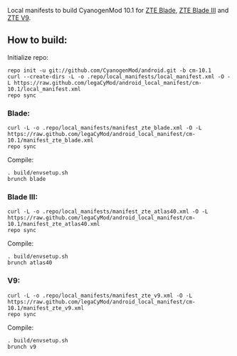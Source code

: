 Local manifests to build CyanogenMod 10.1 for [ZTE Blade](http://www.modaco.com/topic/359832-cyanogenmod-10.1), [ZTE Blade III](http://www.modaco.com/topic/360987-cyanogenmod-10.1) and [ZTE V9](http://www.modaco.com/topic/361573-cyanogenmod-10.1).

How to build:
-------------

Initialize repo:

    repo init -u git://github.com/CyanogenMod/android.git -b cm-10.1
    curl --create-dirs -L -o .repo/local_manifests/local_manifest.xml -O -L https://raw.github.com/legaCyMod/android_local_manifest/cm-10.1/local_manifest.xml
    repo sync

### Blade:

    curl -L -o .repo/local_manifests/manifest_zte_blade.xml -O -L https://raw.github.com/legaCyMod/android_local_manifest/cm-10.1/manifest_zte_blade.xml
    repo sync

Compile:

    . build/envsetup.sh
    brunch blade

### Blade III:

    curl -L -o .repo/local_manifests/manifest_zte_atlas40.xml -O -L https://raw.github.com/legaCyMod/android_local_manifest/cm-10.1/manifest_zte_atlas40.xml
    repo sync

Compile:

    . build/envsetup.sh
    brunch atlas40

### V9:

    curl -L -o .repo/local_manifests/manifest_zte_v9.xml -O -L https://raw.github.com/legaCyMod/android_local_manifest/cm-10.1/manifest_zte_v9.xml
    repo sync

Compile:

    . build/envsetup.sh
    brunch v9

